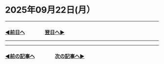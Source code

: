 # 2025年09月22日(月）

---

### [◀️前日へ](https://github.com/yuasys/chatty-journal/blob/main/2025/09/2025-09-21.md)&emsp;&emsp;&emsp;&emsp;[翌日へ▶️](https://github.com/yuasys/chatty-journal/blob/main/2025/09/2025-09-23.md)

---

---

### [◀️前の記事へ](https://github.com/yuasys/chatty-journal/blob/main/2025/09/2025-09-17.md)&emsp;&emsp;&emsp;&emsp;[次の記事へ▶️](https://github.com/yuasys/chatty-journal/blob/main/2025/09/2025-09-22.md)
